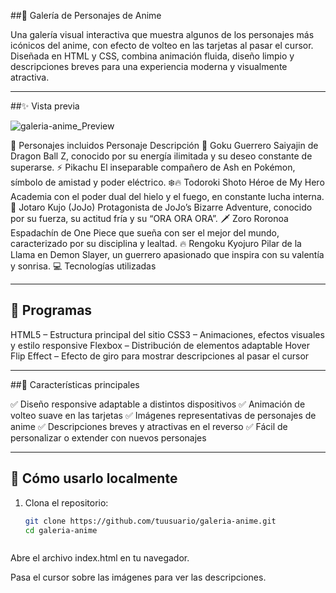 ##🌟 Galería de Personajes de Anime

Una galería visual interactiva que muestra algunos de los personajes más icónicos del anime, con efecto de volteo en las tarjetas al pasar el cursor.
Diseñada en HTML y CSS, combina animación fluida, diseño limpio y descripciones breves para una experiencia moderna y visualmente atractiva.

---

##✨ Vista previa

![galeria-anime_Preview](preview.gif)

🧩 Personajes incluidos
Personaje	Descripción
🥋 Goku	Guerrero Saiyajin de Dragon Ball Z, conocido por su energía ilimitada y su deseo constante de superarse.
⚡ Pikachu	El inseparable compañero de Ash en Pokémon, símbolo de amistad y poder eléctrico.
❄️🔥 Todoroki Shoto	Héroe de My Hero Academia con el poder dual del hielo y el fuego, en constante lucha interna.
💎 Jotaro Kujo (JoJo)	Protagonista de JoJo’s Bizarre Adventure, conocido por su fuerza, su actitud fría y su “ORA ORA ORA”.
🗡️ Zoro Roronoa	Espadachín de One Piece que sueña con ser el mejor del mundo, caracterizado por su disciplina y lealtad.
🔥 Rengoku Kyojuro	Pilar de la Llama en Demon Slayer, un guerrero apasionado que inspira con su valentía y sonrisa.
💻 Tecnologías utilizadas

---

## 🌟 Programas

HTML5 – Estructura principal del sitio
CSS3 – Animaciones, efectos visuales y estilo responsive
Flexbox – Distribución de elementos adaptable
Hover Flip Effect – Efecto de giro para mostrar descripciones al pasar el cursor

---

##🚀 Características principales

✅ Diseño responsive adaptable a distintos dispositivos
✅ Animación de volteo suave en las tarjetas
✅ Imágenes representativas de personajes de anime
✅ Descripciones breves y atractivas en el reverso
✅ Fácil de personalizar o extender con nuevos personajes

---

## 🚀 Cómo usarlo localmente

1. Clona el repositorio:
   ```bash
   git clone https://github.com/tuusuario/galeria-anime.git
   cd galeria-anime



Abre el archivo index.html en tu navegador.

Pasa el cursor sobre las imágenes para ver las descripciones.


